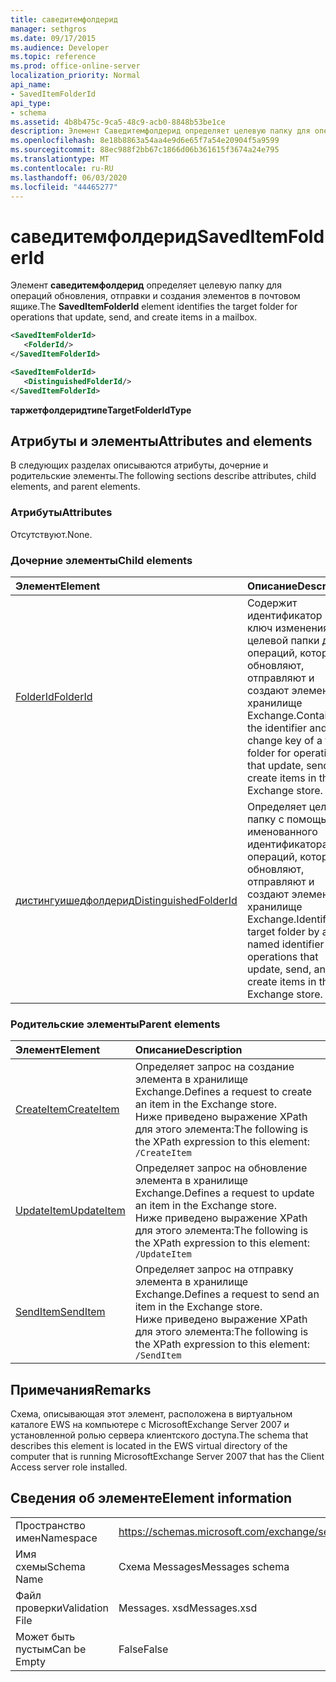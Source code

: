 ```yaml
---
title: саведитемфолдерид
manager: sethgros
ms.date: 09/17/2015
ms.audience: Developer
ms.topic: reference
ms.prod: office-online-server
localization_priority: Normal
api_name:
- SavedItemFolderId
api_type:
- schema
ms.assetid: 4b8b475c-9ca5-48c9-acb0-8848b53be1ce
description: Элемент Саведитемфолдерид определяет целевую папку для операций обновления, отправки и создания элементов в почтовом ящике.
ms.openlocfilehash: 8e18b8863a54aa4e9d6e65f7a54e20904f5a9599
ms.sourcegitcommit: 88ec988f2bb67c1866d06b361615f3674a24e795
ms.translationtype: MT
ms.contentlocale: ru-RU
ms.lasthandoff: 06/03/2020
ms.locfileid: "44465277"
---
```

# <a name="saveditemfolderid"></a><span data-ttu-id="76cf4-103">саведитемфолдерид</span><span class="sxs-lookup"><span data-stu-id="76cf4-103">SavedItemFolderId</span></span>

<span data-ttu-id="76cf4-104">Элемент **саведитемфолдерид** определяет целевую папку для операций обновления, отправки и создания элементов в почтовом ящике.</span><span class="sxs-lookup"><span data-stu-id="76cf4-104">The **SavedItemFolderId** element identifies the target folder for operations that update, send, and create items in a mailbox.</span></span> 
  
```xml
<SavedItemFolderId>
   <FolderId/>
</SavedItemFolderId>
```

```xml
<SavedItemFolderId>
   <DistinguishedFolderId/>
</SavedItemFolderId>
```

<span data-ttu-id="76cf4-105">**таржетфолдеридтипе**</span><span class="sxs-lookup"><span data-stu-id="76cf4-105">**TargetFolderIdType**</span></span>

## <a name="attributes-and-elements"></a><span data-ttu-id="76cf4-106">Атрибуты и элементы</span><span class="sxs-lookup"><span data-stu-id="76cf4-106">Attributes and elements</span></span>

<span data-ttu-id="76cf4-107">В следующих разделах описываются атрибуты, дочерние и родительские элементы.</span><span class="sxs-lookup"><span data-stu-id="76cf4-107">The following sections describe attributes, child elements, and parent elements.</span></span>
  
### <a name="attributes"></a><span data-ttu-id="76cf4-108">Атрибуты</span><span class="sxs-lookup"><span data-stu-id="76cf4-108">Attributes</span></span>

<span data-ttu-id="76cf4-109">Отсутствуют.</span><span class="sxs-lookup"><span data-stu-id="76cf4-109">None.</span></span>
  
### <a name="child-elements"></a><span data-ttu-id="76cf4-110">Дочерние элементы</span><span class="sxs-lookup"><span data-stu-id="76cf4-110">Child elements</span></span>

|<span data-ttu-id="76cf4-111">**Элемент**</span><span class="sxs-lookup"><span data-stu-id="76cf4-111">**Element**</span></span>|<span data-ttu-id="76cf4-112">**Описание**</span><span class="sxs-lookup"><span data-stu-id="76cf4-112">**Description**</span></span>|
|:-----|:-----|
|[<span data-ttu-id="76cf4-113">FolderId</span><span class="sxs-lookup"><span data-stu-id="76cf4-113">FolderId</span></span>](folderid.md) <br/> |<span data-ttu-id="76cf4-114">Содержит идентификатор и ключ изменения целевой папки для операций, которые обновляют, отправляют и создают элементы в хранилище Exchange.</span><span class="sxs-lookup"><span data-stu-id="76cf4-114">Contains the identifier and change key of a target folder for operations that update, send, and create items in the Exchange store.</span></span>  <br/> |
|[<span data-ttu-id="76cf4-115">дистингуишедфолдерид</span><span class="sxs-lookup"><span data-stu-id="76cf4-115">DistinguishedFolderId</span></span>](distinguishedfolderid.md) <br/> |<span data-ttu-id="76cf4-116">Определяет целевую папку с помощью именованного идентификатора для операций, которые обновляют, отправляют и создают элементы в хранилище Exchange.</span><span class="sxs-lookup"><span data-stu-id="76cf4-116">Identifies a target folder by a named identifier for operations that update, send, and create items in the Exchange store.</span></span>  <br/> |
   
### <a name="parent-elements"></a><span data-ttu-id="76cf4-117">Родительские элементы</span><span class="sxs-lookup"><span data-stu-id="76cf4-117">Parent elements</span></span>

|<span data-ttu-id="76cf4-118">**Элемент**</span><span class="sxs-lookup"><span data-stu-id="76cf4-118">**Element**</span></span>|<span data-ttu-id="76cf4-119">**Описание**</span><span class="sxs-lookup"><span data-stu-id="76cf4-119">**Description**</span></span>|
|:-----|:-----|
|[<span data-ttu-id="76cf4-120">CreateItem</span><span class="sxs-lookup"><span data-stu-id="76cf4-120">CreateItem</span></span>](createitem.md) <br/> |<span data-ttu-id="76cf4-121">Определяет запрос на создание элемента в хранилище Exchange.</span><span class="sxs-lookup"><span data-stu-id="76cf4-121">Defines a request to create an item in the Exchange store.</span></span>  <br/> <span data-ttu-id="76cf4-122">Ниже приведено выражение XPath для этого элемента:</span><span class="sxs-lookup"><span data-stu-id="76cf4-122">The following is the XPath expression to this element:</span></span>  <br/>  `/CreateItem` <br/> |
|[<span data-ttu-id="76cf4-123">UpdateItem</span><span class="sxs-lookup"><span data-stu-id="76cf4-123">UpdateItem</span></span>](updateitem.md) <br/> |<span data-ttu-id="76cf4-124">Определяет запрос на обновление элемента в хранилище Exchange.</span><span class="sxs-lookup"><span data-stu-id="76cf4-124">Defines a request to update an item in the Exchange store.</span></span>  <br/> <span data-ttu-id="76cf4-125">Ниже приведено выражение XPath для этого элемента:</span><span class="sxs-lookup"><span data-stu-id="76cf4-125">The following is the XPath expression to this element:</span></span>  <br/>  `/UpdateItem` <br/> |
|[<span data-ttu-id="76cf4-126">SendItem</span><span class="sxs-lookup"><span data-stu-id="76cf4-126">SendItem</span></span>](senditem.md) <br/> |<span data-ttu-id="76cf4-127">Определяет запрос на отправку элемента в хранилище Exchange.</span><span class="sxs-lookup"><span data-stu-id="76cf4-127">Defines a request to send an item in the Exchange store.</span></span>  <br/> <span data-ttu-id="76cf4-128">Ниже приведено выражение XPath для этого элемента:</span><span class="sxs-lookup"><span data-stu-id="76cf4-128">The following is the XPath expression to this element:</span></span>  <br/>  `/SendItem` <br/> |
   
## <a name="remarks"></a><span data-ttu-id="76cf4-129">Примечания</span><span class="sxs-lookup"><span data-stu-id="76cf4-129">Remarks</span></span>

<span data-ttu-id="76cf4-130">Схема, описывающая этот элемент, расположена в виртуальном каталоге EWS на компьютере с MicrosoftExchange Server 2007 и установленной ролью сервера клиентского доступа.</span><span class="sxs-lookup"><span data-stu-id="76cf4-130">The schema that describes this element is located in the EWS virtual directory of the computer that is running MicrosoftExchange Server 2007 that has the Client Access server role installed.</span></span>
  
## <a name="element-information"></a><span data-ttu-id="76cf4-131">Сведения об элементе</span><span class="sxs-lookup"><span data-stu-id="76cf4-131">Element information</span></span>

|||
|:-----|:-----|
|<span data-ttu-id="76cf4-132">Пространство имен</span><span class="sxs-lookup"><span data-stu-id="76cf4-132">Namespace</span></span>  <br/> |https://schemas.microsoft.com/exchange/services/2006/messages  <br/> |
|<span data-ttu-id="76cf4-133">Имя схемы</span><span class="sxs-lookup"><span data-stu-id="76cf4-133">Schema Name</span></span>  <br/> |<span data-ttu-id="76cf4-134">Схема Messages</span><span class="sxs-lookup"><span data-stu-id="76cf4-134">Messages schema</span></span>  <br/> |
|<span data-ttu-id="76cf4-135">Файл проверки</span><span class="sxs-lookup"><span data-stu-id="76cf4-135">Validation File</span></span>  <br/> |<span data-ttu-id="76cf4-136">Messages. xsd</span><span class="sxs-lookup"><span data-stu-id="76cf4-136">Messages.xsd</span></span>  <br/> |
|<span data-ttu-id="76cf4-137">Может быть пустым</span><span class="sxs-lookup"><span data-stu-id="76cf4-137">Can be Empty</span></span>  <br/> |<span data-ttu-id="76cf4-138">False</span><span class="sxs-lookup"><span data-stu-id="76cf4-138">False</span></span>  <br/> |
   

